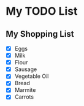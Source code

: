 # My TODO List

## My Shopping List

+ [x] Eggs
+ [x] Milk
+ [x] Flour
+ [x] Sausage
+ [x] Vegetable Oil
+ [x] Bread
+ [x] Marmite
+ [x] Carrots
